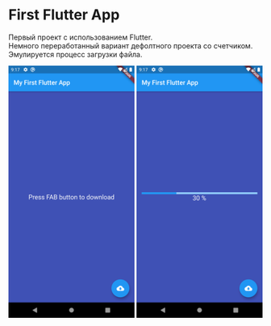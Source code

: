 # First Flutter App

Первый проект с использованием Flutter.<br>
Немного переработанный вариант дефолтного проекта со счетчиком.<br>
Эмулируется процесс загрузки файла.<br>

<img src="screenshots/Screenshot_1.png" width="250"> <img src="screenshots/Screenshot_2.png" width="250">
